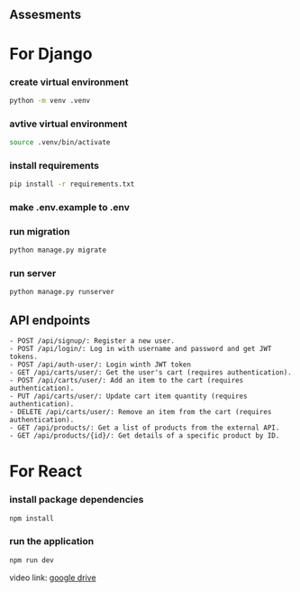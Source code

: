 ## Assesments
# For Django
### create virtual environment
```bash
python -m venv .venv
```

### avtive virtual environment
```bash
source .venv/bin/activate
```

### install requirements
```bash
pip install -r requirements.txt
```

### make **.env.example** to **.env**

### run migration
```bash
python manage.py migrate
```

### run server
```bash
python manage.py runserver
```

## API endpoints
    - POST /api/signup/: Register a new user.
    - POST /api/login/: Log in with username and password and get JWT tokens.
    - POST /api/auth-user/: Login winth JWT token
    - GET /api/carts/user/: Get the user's cart (requires authentication).
    - POST /api/carts/user/: Add an item to the cart (requires authentication).
    - PUT /api/carts/user/: Update cart item quantity (requires authentication).
    - DELETE /api/carts/user/: Remove an item from the cart (requires authentication).
    - GET /api/products/: Get a list of products from the external API.
    - GET /api/products/{id}/: Get details of a specific product by ID.

# For React
### install package dependencies
```bash
npm install
```

### run the application
```bash
npm run dev
```

video link: [google drive](https://drive.google.com/file/d/1BINRL6uxUv6PfIJ0deu8LhbH3US_8vTM/view?usp=sharing)